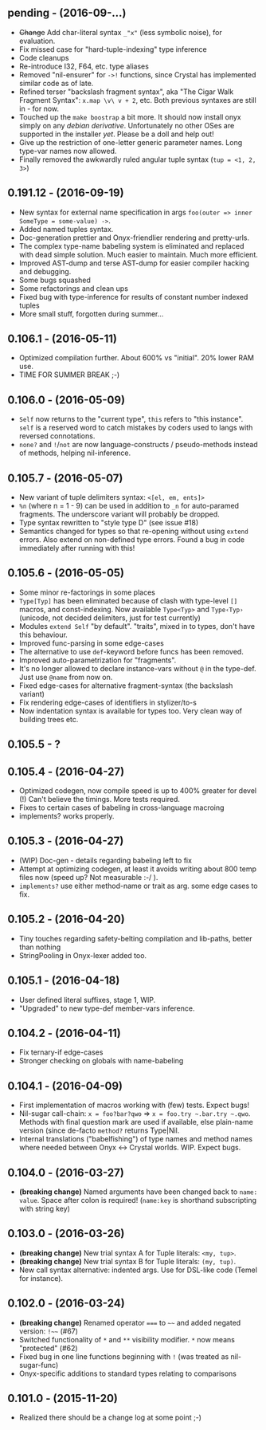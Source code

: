 ## pending - (2016-09-...) ##

* ~~Change~~ Add char-literal syntax `_"x"` (less symbolic noise), for evaluation.
* Fix missed case for "hard-tuple-indexing" type inference
* Code cleanups
* Re-introduce I32, F64, etc. type aliases
* Removed "nil-ensurer" for `->!` functions, since Crystal has implemented similar code as of late.
* Refined terser "backslash fragment syntax", aka "The Cigar Walk Fragment Syntax": `x.map \v\ v + 2`, etc. Both previous syntaxes are still in - for now.
* Touched up the `make boostrap` a bit more. It should now install onyx simply on any _debian derivative_. Unfortunately no other OSes are supported in the installer _yet_. Please be a doll and help out!
* Give up the restriction of one-letter generic parameter names. Long type-var names now allowed.
* Finally removed the awkwardly ruled angular tuple syntax (`tup = <1, 2, 3>`)


## 0.191.12 - (2016-09-19) ##

* New syntax for external name specification in args `foo(outer => inner SomeType = some-value) ->`.
* Added named tuples syntax.
* Doc-generation prettier and Onyx-friendlier rendering and pretty-urls.
* The complex type-name babeling system is eliminated and replaced with dead simple solution. Much easier to maintain. Much more efficient.
* Improved AST-dump and terse AST-dump for easier compiler hacking and debugging.
* Some bugs squashed
* Some refactorings and clean ups
* Fixed bug with type-inference for results of constant number indexed tuples
* More small stuff, forgotten during summer...


## 0.106.1 - (2016-05-11) ##

* Optimized compilation further. About 600% vs "initial". 20% lower RAM use.
* TIME FOR SUMMER BREAK ;-)


## 0.106.0 - (2016-05-09) ##

* `Self` now returns to the "current type", `this` refers to "this instance". `self` is a reserved word to catch mistakes by coders used to langs with reversed connotations.
* `none?` and `!`/`not` are now language-constructs / pseudo-methods instead of methods, helping nil-inference.


## 0.105.7 - (2016-05-07) ##

* New variant of tuple delimiters syntax: `<[el, em, ents]>`
* `%n` (where n = 1 - 9) can be used in addition to `_n` for auto-paramed fragments. The underscore variant will probably be dropped.
* Type syntax rewritten to "style type D" (see issue #18)
* Semantics changed for types so that re-opening without using `extend` errors. Also extend on non-defined type errors. Found a bug in code immediately after running with this!


## 0.105.6 - (2016-05-05) ##

* Some minor re-factorings in some places
* `Type[Typ]` has been eliminated because of clash with type-level `[]` macros, and const-indexing. Now available `Type<Typ>` and `Type‹Typ›` (unicode, not decided delimiters, just for test currently)
* Modules `extend Self` "by default". "traits", mixed in to types, don't have this behaviour.
* Improved func-parsing in some edge-cases
* The alternative to use `def`-keyword before funcs has been removed.
* Improved auto-parametrization for "fragments".
* It's no longer allowed to declare instance-vars without `@` in the type-def. Just use `@name` from now on.
* Fixed edge-cases for alternative fragment-syntax (the backslash variant)
* Fix rendering edge-cases of identifiers in stylizer/to-s
* Now indentation syntax is available for types too. Very clean way of building trees etc.


## 0.105.5 - ? ##

## 0.105.4 - (2016-04-27) ##

* Optimized codegen, now compile speed is up to 400% greater for devel (!) Can't believe the timings. More tests required.
* Fixes to certain cases of babeling in cross-language macroing
* implements? works properly.


## 0.105.3 - (2016-04-27) ##

* (WIP) Doc-gen - details regarding babeling left to fix
* Attempt at optimizing codegen, at least it avoids writing about 800 temp files now (speed up? Not measurable :-/ ).
* `implements?` use either method-name or trait as arg. some edge cases to fix.


## 0.105.2 - (2016-04-20) ##

* Tiny touches regarding safety-belting compilation and lib-paths, better than nothing
* StringPooling in Onyx-lexer added too.


## 0.105.1 - (2016-04-18) ##

* User defined literal suffixes, stage 1, WIP.
* "Upgraded" to new type-def member-vars inference.


## 0.104.2 - (2016-04-11) ##

* Fix ternary-if edge-cases
* Stronger checking on globals with name-babeling


## 0.104.1 - (2016-04-09) ##

* First implementation of macros working with (few) tests. Expect bugs!
* Nil-sugar call-chain: `x = foo?bar?qwo` => `x = foo.try ~.bar.try ~.qwo`. Methods with final question mark are used if available, else plain-name version (since de-facto `method?` returns Type|Nil.
* Internal translations ("babelfishing") of type names and method names where needed between Onyx <-> Crystal worlds. WIP. Expect bugs.


## 0.104.0 - (2016-03-27) ##

* **(breaking change)** Named arguments have been changed back to `name: value`. Space after colon is required! (`name:key` is shorthand subscripting with string key)


## 0.103.0 - (2016-03-26) ##

* **(breaking change)** New trial syntax A for Tuple literals: `<my, tup>`.
* **(breaking change)** New trial syntax B for Tuple literals: `(my, tup)`.
* New call syntax alternative: indented args. Use for DSL-like code (Temel for instance).


## 0.102.0 - (2016-03-24) ##

* **(breaking change)** Renamed operator `===` to `~~` and added negated version: `!~~` (#67)
* Switched functionality of `*` and `**` visibility modifier. `*` now means "protected" (#62)
* Fixed bug in one line functions beginning with `!` (was treated as nil-sugar-func)
* Onyx-specific additions to standard types relating to comparisons


## 0.101.0 - (2015-11-20) ##
* Realized there should be a change log at some point ;-)
